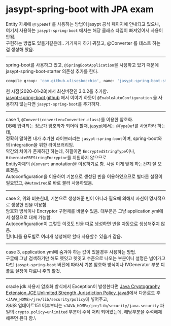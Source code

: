 # jasypt-spring-boot with JPA exam

Entity 자체에 `@TypeDef` 를 사용하는 방법이 jasypt 공식 페이지에 안내되고 있으나,  
여기서 사용하는 `jasypt-spring-boot` 에서는 해당 클래스 타입이 빠져있어서 사용이 안됨.  
구현하는 방법도 있을거같은데.. 거기까지 하기 귀찮고, @Converter 를 테스트 하는 겸 생성해 봤음.

---
spring-boot를 사용하고 있고, `@SpringBootApplication`을 사용하고 있기 때문에 jasypt-spring-boot-starter 의존성 추가를 한다.
```groovy
compile group: 'com.github.ulisesbocchio', name: 'jasypt-spring-boot-starter', version: '3.0.2'
```
현 시점(2020-01-28)에서 최신버전인 3.0.2를 추가함.\
[jasypt-spring-boot github](https://github.com/ulisesbocchio/jasypt-spring-boot) 에서 이야기 하듯이
`@EnableAutoConfiguration` 을 사용하지 않는다면 `jasypt-spring-boot`를 추가하자.

---
case 1,
`@Convert(converter=Converter.class)`를 이용한 암호화.\
DB에 입력되는 정보가 암호화가 되어야 할때, [jasypt](http://www.jasypt.org/hibernate.html)에서는 `@TypeDef`를 사용하라 하는데,\
정확히 말하면 내가 추가한 라이브러리는 `jasypt-spring-boot`이며, spring-boot와의 integration을 위한 라이브러리임.\
약간의 차이가 존재하긴 하는데, 하필이면 `EncryptedStringType`이나, `HibernatePBEStringEncryptor`를 지원하지 않으므로\
Entity자체의 `@Convert` annotation을 이용하기로 함. 사실 이게 맞게 하는건지 잘 모르겠음.\
Autoconfiguration을 이용하여 기본으로 생성된 빈을 이용하였으므로 별다른 설정이 필요없고, `@Autowired`로 바로 불러 사용하였음.

---
case 2,
위와 비슷한데, 기본으로 생성해준 빈이 아니라 필요에 의해서 자신이 명시적으로 생성한 빈을 이용함.\
암호화 방식이나 Encryptor 구현체를 바꿀수 있음. 대부분은 그냥 application.yml에서 설정으로 대체 가능함.\
Autoconfiguration이 그렇듯 이것도 빈을 따로 생성하면 빈을 자동으로 생성해주지 않음.\
컨버터를 용도별로 여러개 생성해야 할때 사용할수 있을거 같음.

---
case 3,
application.yml에 숨겨야 하는 값이 있을경우 사용하는 방법.\
구글에 그냥 검색하기만 해도 렛잇고 렛잇고 수준으로 나오는 부분이니 설명은 넘어가고\
다만 `jasypt-spring-boot` 버전에 따라서 기본 암호화 방식이나 IVGenerator 부분 디폴트 설정이 다르니 주의 할것.

---
oracle jdk 사용시 암호화 방식에서 Exception이 발생한다면 
[Java Cryptography Extension,JCE Unlimited Strength Jurisdiction Policy, java8](https://www.oracle.com/technetwork/java/javase/downloads/jce8-download-2133166.html)에서 다운로드 후 
`<JAVA_HOME>/jre/lib/security/policy`에 넣어주고,\
자바8 업데이트151 이후부터는 `<JAVA_HOME>/jre/lib/security/java.security` 파일의 `crypto.policy=unlimited` 부분이 주석 처리 되어있는데, 해당부분을 주석해제 해주면 된다 함.\
